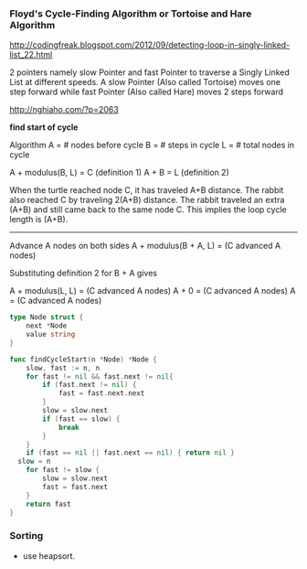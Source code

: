 ### Floyd's Cycle-Finding Algorithm or Tortoise and Hare Algorithm

http://codingfreak.blogspot.com/2012/09/detecting-loop-in-singly-linked-list_22.html

2 pointers namely slow Pointer and fast Pointer to traverse a Singly Linked List at different speeds. A slow Pointer (Also called Tortoise) moves one step forward while fast Pointer (Also called Hare) moves 2 steps forward

http://nghiaho.com/?p=2063 
 
__find start of cycle__

Algorithm
A = # nodes before cycle
B = # steps in cycle
L = # total nodes in cycle

A + modulus(B, L) = C    (definition 1)
A + B = L    (definition 2)

When the turtle reached node C, it has traveled A+B distance.
The rabbit also reached C by traveling 2(A+B) distance.
The rabbit traveled an extra (A+B) and still came back to the same node C.
This implies the loop cycle length is (A+B).

---
Advance A nodes on both sides
A + modulus(B + A, L) = (C advanced A nodes)

Substituting definition 2 for B + A gives

A + modulus(L, L) = (C advanced A nodes)
A + 0 = (C advanced A nodes)
A = (C advanced A nodes)

```go
type Node struct {
	next *Node
	value string
}

func findCycleStart(n *Node) *Node {
	slow, fast := n, n
	for fast != nil && fast.next != nil{
		if (fast.next != nil) {
			fast = fast.next.next
		}
		slow = slow.next
		if (fast == slow) {
			break
		}
	}
	if (fast == nil || fast.next == nil) { return nil }
  slow = n
	for fast != slow {
		slow = slow.next
		fast = fast.next
	}
	return fast
}
```

### Sorting

* use heapsort.
